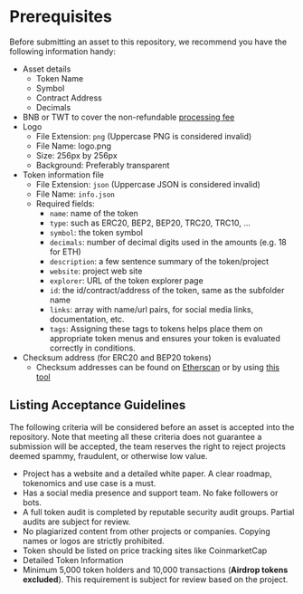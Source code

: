 # Prerequisites
Before submitting an asset to this repository, we recommend you have the following information handy:
 - Asset details
    - Token Name
    - Symbol
    - Contract Address
    - Decimals
 - BNB or TWT to cover the non-refundable [processing fee](pr-fee.md)
 - Logo
    - File Extension:  `png` (Uppercase  PNG  is considered invalid)
    - File Name: logo.png
    - Size:  256px by 256px
    - Background: Preferably transparent
 - Token information file
    - File Extension:  `json` (Uppercase  JSON  is considered invalid)
    - File Name: `info.json`
    - Required fields:
      - `name`: name of the token
      - `type`: such as ERC20, BEP2, BEP20, TRC20, TRC10, ...
      - `symbol`: the token symbol
      - `decimals`: number of decimal digits used in the amounts (e.g. 18 for ETH)
      - `description`: a few sentence summary of the token/project
      - `website`: project web site
      - `explorer`: URL of the token explorer page
      - `id`: the id/contract/address of the token, same as the subfolder name
      - `links`: array with name/url pairs, for social media links, documentation, etc.
      - `tags`: Assigning these tags to tokens helps place them on appropriate token menus and ensures your token is evaluated correctly in conditions.
 - Checksum address (for ERC20 and BEP20 tokens)
   - Checksum addresses can be found on [Etherscan](https://etherscan.io) or by using [this tool](https://piyolab.github.io/sushiether/RunScrapboxCode/?web3=1.0.0-beta.33&code=https://scrapbox.io/api/code/sushiether/web3.js_-_Ethereum_%E3%81%AE%E3%82%A2%E3%83%89%E3%83%AC%E3%82%B9%E3%82%92%E3%83%81%E3%82%A7%E3%83%83%E3%82%AF%E3%82%B5%E3%83%A0%E4%BB%98%E3%81%8D%E3%82%A2%E3%83%89%E3%83%AC%E3%82%B9%E3%81%AB%E5%A4%89%E6%8F%9B%E3%81%99%E3%82%8B/demo.js)

## Listing Acceptance Guidelines
The following criteria will be considered before an asset is accepted into the repository. Note that meeting all these criteria does not guarantee a submission will be accepted, the team reserves the right to reject projects deemed spammy, fraudulent, or otherwise low value.
 - Project has a website and a detailed white paper. A clear roadmap, tokenomics and use case is a must.
 - Has a social media presence and support team. No fake followers or bots.
 - A full token audit is completed by reputable security audit groups. Partial audits are subject for review.
 - No plagiarized content from other projects or companies. Copying names or logos are strictly prohibited.
 - Token should be listed on price tracking sites like CoinmarketCap
 - Detailed Token Information
 - Minimum 5,000 token holders and 10,000 transactions (**Airdrop tokens excluded**). This requirement is subject for review based on the project.

